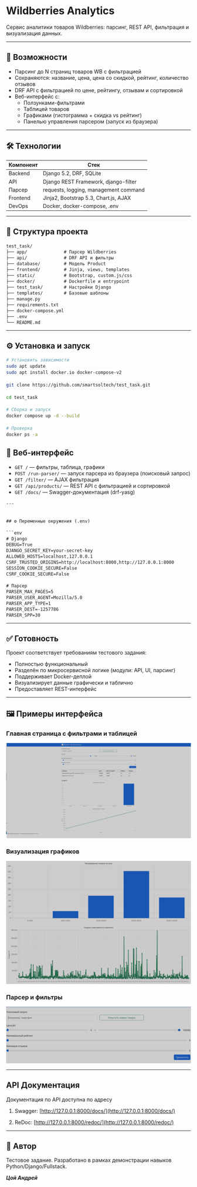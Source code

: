 # Wildberries Analytics

Сервис аналитики товаров Wildberries: парсинг, REST API, фильтрация и визуализация данных.

---

## 🚀 Возможности

- Парсинг до N страниц товаров WB с фильтрацией
- Сохраняются: название, цена, цена со скидкой, рейтинг, количество отзывов
- DRF API с фильтрацией по цене, рейтингу, отзывам и сортировкой
- Веб-интерфейс с:
  - Ползунками-фильтрами
  - Таблицей товаров
  - Графиками (гистограмма + скидка vs рейтинг)
  - Панелью управления парсером (запуск из браузера)

---

## 🛠 Технологии

| Компонент        | Стек                                |
|------------------|--------------------------------------|
| Backend          | Django 5.2, DRF, SQLite              |
| API              | Django REST Framework, django-filter |
| Парсер           | requests, logging, management command |
| Frontend         | Jinja2, Bootstrap 5.3, Chart.js, AJAX |
| DevOps           | Docker, docker-compose, .env         |

---

## 📁 Структура проекта

```
test_task/
├── app/              # Парсер Wildberries
├── api/              # DRF API и фильтры
├── database/         # Модель Product
├── frontend/         # Jinja, views, templates
├── static/           # Bootstrap, custom.js/css
├── docker/           # Dockerfile и entrypoint
├── test_task/        # Настройки Django
├── templates/        # Базовые шаблоны
├── manage.py
├── requirements.txt
├── docker-compose.yml
├── .env
└── README.md
```

---

## ⚙️ Установка и запуск

```bash
# Установить зависимости
sudo apt update
sudo apt install docker.io docker-compose-v2

git clone https://github.com/smartsoltech/test_task.git

cd test_task

# Сборка и запуск
docker compose up -d --build

# Проверка
docker ps -a
```

## 🔗 Веб-интерфейс

- `GET /` — фильтры, таблица, графики
- `POST /run-parser/` — запуск парсера из браузера (поисковый запрос)
- `GET /filter/` — AJAX фильтрация
- `GET /api/products/` — REST API с фильтрацией и сортировкой
- `GET /docs/` — Swagger-документация (drf-yasg)
```
---


## ⚙️ Переменные окружения (.env)

```env
# Django
DEBUG=True
DJANGO_SECRET_KEY=your-secret-key
ALLOWED_HOSTS=localhost,127.0.0.1
CSRF_TRUSTED_ORIGINS=http://localhost:8000,http://127.0.0.1:8000
SESSION_COOKIE_SECURE=False
CSRF_COOKIE_SECURE=False

# Парсер
PARSER_MAX_PAGES=5
PARSER_USER_AGENT=Mozilla/5.0
PARSER_APP_TYPE=1
PARSER_DEST=-1257786
PARSER_SPP=30

```

---

## ✅ Готовность

Проект соответствует требованиям тестового задания:

- Полностью функциональный
- Разделён по микросервисной логике (модули: API, UI, парсинг)
- Поддерживает Docker-деплой
- Визуализирует данные графически и таблично
- Предоставляет REST-интерфейс

---

## 🖼 Примеры интерфейса

### Главная страница с фильтрами и таблицей

![Главная страница](static/img/1.png)

### Визуализация графиков

![Графики](static/img/2.png)

### Парсер и фильтры

![Парсер](static/img/3.png)

---

## API Документация

Документация по API доступна по адресу 

1. Swagger: [http://127.0.0.1:8000/docs/](http://127.0.0.1:8000/docs/)


2. ReDoc: [http://127.0.0.1:8000/redoc/](http://127.0.0.1:8000/redoc/)


---

## 👤 Автор

Тестовое задание. Разработано в рамках демонстрации навыков Python/Django/Fullstack.

***Цой Андрей***
